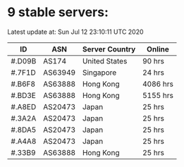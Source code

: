 # 9 stable servers:

Latest update at: Sun Jul 12 23:10:11 UTC 2020

| ID | ASN | Server Country | Online |
| -- | --- | -------------- | ------ |
| #.D09B | AS174 | United States | 90 hrs |
| #.7F1D | AS63949 | Singapore | 24 hrs |
| #.B6F8 | AS63888 | Hong Kong | 4086 hrs |
| #.BD3E | AS63888 | Hong Kong | 5155 hrs |
| #.A8ED | AS20473 | Japan | 25 hrs |
| #.3A2A | AS20473 | Japan | 25 hrs |
| #.8DA5 | AS20473 | Japan | 25 hrs |
| #.A4A8 | AS20473 | Japan | 25 hrs |
| #.33B9 | AS63888 | Hong Kong | 25 hrs |

